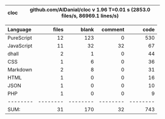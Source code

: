 cloc|github.com/AlDanial/cloc v 1.96  T=0.01 s (2853.0 files/s, 86969.1 lines/s)
--- | ---

Language|files|blank|comment|code
:-------|-------:|-------:|-------:|-------:
PureScript|12|123|0|530
JavaScript|11|32|32|67
dhall|2|1|0|44
CSS|1|6|0|36
Markdown|2|8|0|31
HTML|1|0|0|16
JSON|1|0|0|10
PHP|1|0|0|9
--------|--------|--------|--------|--------
SUM:|31|170|32|743
